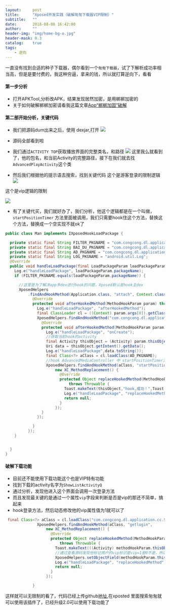```yaml
---
layout:     post
title:      "Xposed开发实践（破解匆匆下载器VIP限制）"
subtitle:   ""
date:       2018-08-08 16:42:00
author:     ""
header-img: "img/home-bg-o.jpg"
header-mask: 0.3
catalog:    true
tags:
    - 逆向
---
```



一直没有找到合适的种子下载器，偶尔看到一个`匆匆下载器`，试了下解析成功率相当高，但是是要付费的，我这种穷逼，拿来的钱，所以就打算逆向下，看看

#### 第一步分析
- 打开APKTool,分析改APK，结果发现居然加密，是用梆梆加密的
- 关于如何破解梆梆加密请看我这篇文章[App“梆梆加固”破解](https://www.jianshu.com/p/955c0b1507c7 "App“梆梆加固”破解")

#### 第二部开始分析，关键代码

- 我们把源码dum出来之后，使用 dexjar,打开
![](http://ww1.sinaimg.cn/large/9f723435ly1fu27ud1a7tj20vh0j840s.jpg)

- 源码全部看到啦
- 我们通过`ACTIVITY TOP`获取播放界面的完整类名，和路径
![](http://ww1.sinaimg.cn/large/9f723435ly1fu27x8od2oj20x70inneh.jpg)
这里我么就看到了，他的包名，和当前Activity的完整路径，接下在我们就去找`AdvancedPlayActivity`这个类

- 然后我们根据他的提示语去搜索，找到关键代码
这个是游客登录的限制逻辑
![](http://ww1.sinaimg.cn/large/9f723435ly1fu27zkde0pj20ur0g3mxe.jpg)

这个是vip逻辑的限制

![](http://ww1.sinaimg.cn/large/9f723435ly1fu280imohdj20uu08874d.jpg)

- 有了关键代买，我们就好办了，我们分析，他这个逻辑都是在一个叫做，`startPositionTimer` 方法里面被调用，我们只需要hook住这个方法，替换这个方法，替换成一个空实现不就ok了


```java
public class Man implements IXposedHookLoadPackage {

  private static final String FILTER_PKGNAME = "com.congcong.dl.application";
  private static final String BAI_DU_PKGNAME = "com.congcong.dl.application.widget.BDCloudVideoView";
  private static final String AD_PKGNAME = "com.congcong.dl.application.cc.bar.AdvancedMediaController";
  private static final String LOG_PKGNAME = "android.util.Log";
  @Override
  public void handleLoadPackage(final LoadPackageParam loadPackageParam) throws Throwable {
    Log.e("handleLoadPackage", loadPackageParam.packageName);
    if (FILTER_PKGNAME.equals(loadPackageParam.packageName)) {

      //这里是为了解决app多dex进行hook的问题，Xposed默认是hook主dex
      XposedHelpers
          .findAndHookMethod(Application.class, "attach", Context.class, new XC_MethodHook() {
            @Override
            protected void afterHookedMethod(MethodHookParam param) throws Throwable {
              Log.e("handleLoadPackage", "afterHookedMethod");
              final ClassLoader cl = ((Context) param.args[0]).getClassLoader();
              XposedHelpers.findAndHookMethod("com.congcong.dl.application.cc.AdvancedPlayActivity", cl, "onCreate", Bundle.class, new XC_MethodHook() {
                @Override
                protected void afterHookedMethod(MethodHookParam param) throws Throwable {
                  Log.e("handleLoadPackage", "onCreate");
                  //获取当前hook的activity
                  final Activity thisObject = (Activity) param.thisObject;
                  Uri data = thisObject.getIntent().getData();
                  Log.e("handleLoadPackage",data.toString());
                  final Class<?> aClass = cl.loadClass(AD_PKGNAME);
                  //hook AdvancedMediaController 中 startPositionTimer方法并且替换为空实现
                  XposedHelpers.findAndHookMethod(aClass, "startPositionTimer",
                      new XC_MethodReplacement() {
                        @Override
                        protected Object replaceHookedMethod(MethodHookParam methodHookParam)
                            throws Throwable {
                          Toast.makeText(thisObject,"hook,成功！",Toast.LENGTH_SHORT).show();
                          Log.e("handleLoadPackage", "replaceHookedMethod");
                          return null;
                        }
                      });
                }
              });

            }
          });
    }


  }
}
```
#### 破解下载功能

- 目前还不能使用下载功能这个也是VIP特有功能
- 找到下载的activity名字为`ShowListActivityQ`
- 通过分析，发现他进入这个界面会调用一次登录方法
- 而且发现最关键的是通过一个属性`vip`字段来判断是否是vip的那还不简单，搞起来
- hook登录方法，然后动态修改他的vip属性值为1就可以了

```java
 final Class<?> aClass = cl.loadClass("com.congcong.dl.application.cc.ShowListActivityQ");
              XposedHelpers.findAndHookMethod(aClass, "getlogin",
                  new XC_MethodReplacement() {
                    @Override
                    protected Object replaceHookedMethod(MethodHookParam methodHookParam)
                        throws Throwable {
                      Toast.makeText(((Activity) methodHookParam.thisObject),"hook,成功！",Toast.LENGTH_SHORT).show();
                      //通过查看源码发现他标记用户的vip标识是vip=1是0不是，所以动态修改他的属性就行了
                      XposedHelpers.setObjectField(methodHookParam.thisObject,"vip","1");
                      Log.e("handleLoadPackage", "replaceHookedMethod");
                      return null;
                    }
                  });

            }
```




这样就可以无限制的看了，代码已经上传github[地址](https://github.com/l123456789jy/GradleTask "地址"),在xposted 里面搜索匆匆就可以使用该插件了，已经升级2.0可以使用下载功能了